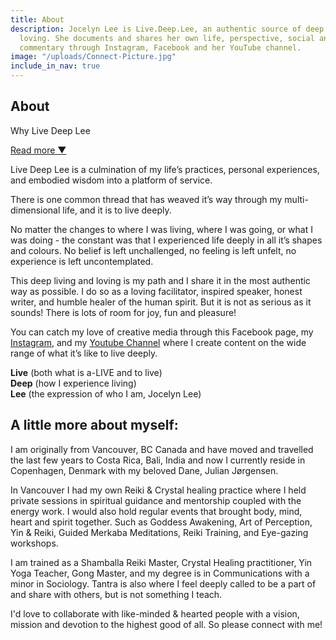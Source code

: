 ```yaml
---
title: About
description: Jocelyn Lee is Live.Deep.Lee, an authentic source of deep living and
  loving. She documents and shares her own life, perspective, social and spiritual
  commentary through Instagram, Facebook and her YouTube channel.
image: "/uploads/Connect-Picture.jpg"
include_in_nav: true
---
```


<section class="hero" style="background-image: url({% include relative-src.html src=page.image %})">
<div class="inner-hero text-container">
<div class="hero-text-container">
<h1 class="editable">About</h1>
<p class="subtext editable">Why Live Deep Lee</p>
</div>
</div>
<div class="read-on"><a href="#more">Read more <span class="arrow">▼</span></a></div>
</section>

<section class="pad" id="more">
<div class="text-container">

<p>Live Deep Lee is a culmination of my life’s practices, personal experiences, and embodied wisdom into a platform of service.</p>

<p>There is one common thread that has weaved it’s way through my multi-dimensional life, and it is to live deeply.</p>

<p>No matter the changes to where I was living, where I was going, or what I was doing - the constant was that I experienced life deeply in all it’s shapes and colours. No belief is left unchallenged, no feeling is left unfelt, no experience is left uncontemplated.</p>

<p>This deep living and loving is my path and I share it in the most authentic way as possible. I do so as a loving facilitator, inspired speaker, honest writer, and humble healer of the human spirit. But it is not as serious as it sounds! There is lots of room for joy, fun and pleasure!</p>

<p>You can catch my love of creative media through this Facebook page, my <a href="http://instagram.com/live.deep.lee" target="_new">Instagram</a>, and my <a href="https://www.youtube.com/c/LiveDeepLee" target="new">Youtube Channel</a> where I create content on the wide range of what it’s like to live deeply.</p>

<strong>Live</strong> (both what is a-LIVE and to live)<br />
<strong>Deep</strong> (how I experience living)<br />
<strong>Lee</strong> (the expression of who I am, Jocelyn Lee)<br />

<h2>A little more about myself:</h2>

<p>I am originally from Vancouver, BC Canada and have moved and travelled the last few years to Costa Rica, Bali, India and now I currently reside in Copenhagen, Denmark with my beloved Dane, Julian Jørgensen.</p>

<p>In Vancouver I had my own Reiki & Crystal healing practice where I held private sessions in spiritual guidance and mentorship coupled with the energy work. I would also hold regular events that brought body, mind, heart and spirit together. Such as Goddess Awakening, Art of Perception, Yin & Reiki, Guided Merkaba Meditations, Reiki Training, and Eye-gazing workshops.</p>

<p>I am trained as a Shamballa Reiki Master, Crystal Healing practitioner, Yin Yoga Teacher, Gong Master, and my degree is in Communications with a minor in Sociology. Tantra is also where I feel deeply called to be a part of and share with others, but is not something I teach.</p>

<p>I'd love to collaborate with like-minded & hearted people with a vision, mission and devotion to the highest good of all. So please connect with me!</p>
</div>
</section>
